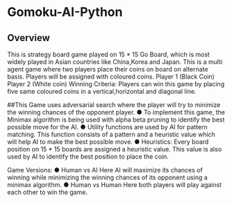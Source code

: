 # Gomoku-AI-Python


## Overview
This is strategy board game played on 15 * 15 Go Board, which is most widely played in Asian countries like China,Korea and Japan. This is a multi agent game where two players place their coins on board on alternate basis.
Players will be assigned with coloured coins.
Player 1 (Black Coin) Player 2 (White coin)
Winning Criteria:
Players can win this game by placing five same coloured coins in a vertical,horizontal and diagonal line.

##This Game uses adversarial search where the player will try to minimize the winning chances of the opponent player.
● To implement this game, the Minimax algorithm is being used with alpha beta pruning to identify the best possible move for the AI.
● Utility functions are used by AI for pattern matching. This function consists of a pattern and a heuristic value which will help AI to make the best possible move.
● Heuristics: Every board position on 15 * 15 boards are assigned a heuristic value. This value is also used by AI to identify the best position to place the coin.



Game Versions:
● Human vs AI
Here AI will maximize its chances of winning while minimizing the winning chances of its opponent using a minimax algorithm.
● Human vs Human
Here both players will play against each other to win the game.
